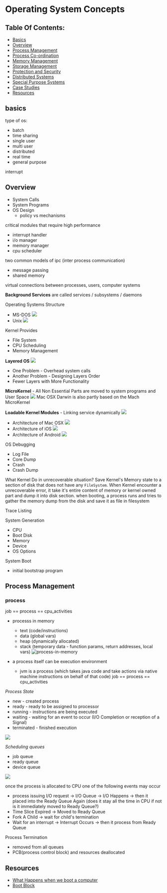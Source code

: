 # Operating System Concepts

## Table Of Contents:

- [Basics](#basics)
- [Overview](#overview)
- [Process Management](#process-management)
- [Process Co-ordination](#process-co-ordination)
- [Memory Management](#memory-management)
- [Storage Management](#storage-management)
- [Protection and Security](#protection-and-security)
- [Distributed Systems](#distributed-systems)
- [Special Purpose Systems](#special-purpose-systems)
- [Case Studies](#case-studies)
- [Resources](#resources)

## basics

type of os:
- batch
- time sharing
- single user
- multi user
- distributed
- real time
- general purpose

interrupt

## Overview

- System Calls
- System Programs
- OS Design
  - policy vs mechanisms

critical modules that require high performance
- interrupt handler
- i/o manager
- memory manager
- cpu scheduler

two common models of ipc (inter process communication)
- message passing
- shared memory

virtual connections between processes, users, computer systems

**Background Services** are called services / subsystems / daemons 

Operating Systems Structure
- MS-DOS
![](./assets/MS-DOS%20Layer.png)
- Unix
![](./assets/Unix%20Layers.png)

Kernel Provides
- File System
- CPU Scheduling
- Memory Management

**Layered OS**
![](./assets/Layered%20OS.png)
- One Problem - Overhead system calls
- Another Problem - Designing Layers Order
- Fewer Layers with More Functionality

**MicroKernel** - All Non Essential Parts are moved to system programs and User Space
![](./assets/MicroKernel%20Typical%20Architecture.png)
Mac OSX Darwin is also partly based on the Mach MicroKernel

**Loadable Kernel Modules** - Linking service dynamically
![](./assets/Solaris%20Loadable%20Modules.png)

- Architecture of Mac OSX
![](./assets/Mac%20OSX%20Structure.png)
- Architecture of iOS
![](./assets/Architecture%20of%20iOS.png)
- Architecture of Android
![](./assets/Android%20OS%20Architecture.png)

OS Debugging

- Log File
- Core Dump
- Crash
- Crash Dump

What Kernel Do in unrecoverable situation?
Save Kernel's Memory state to a section of disk that does not have any `FileSystem`.  When Kernel encounter a unrecoverable error, it take it's entire content of memory or kernel owned part and dump it into disk section. when booting, a process runs and tries to gather the memory dump from the disk and save it as file in filesystem

Trace Listing

System Generation 

- CPU
- Boot Disk
- Memory
- Device
- OS Options

System Boot

- initial bootstrap program

## Process Management

### process

job == process == cpu_activities

- processs in memory
  - text (code/instructions)
  - data (global vars)
  - heap (dynamically allocated)
  - stack (temporary data - function params, return addresses, local vars)
  ![process-in-memory](./assets/process%20in%20memory.png)


- a process itself can be execution environment
  - jvm is a process (which takes java code and take actions via native machine instructions on behalf of that code)
job == process == cpu_activities


*Process State*

- new - created process
- ready - ready to be assigned to processor
- running - instructions are being executed
- waiting - waiting for an event to occur (I/O Completion or reception of a Signal) 
- terminated - finished execution

![](./assets/process-states.png)

*Scheduling queues*

- job queue
- ready queue
- device queue

![](assets/queueing-diagram.png)

once the process is allocated to CPU one of the following events may occur

- process issuing I/O request -> I/O Queue -> I/O Happens -> then it placed into the Ready Queue Again (does it stay all the time in CPU if not is it immediately moved to Ready Queue?)
- Time Slice Expired -> Moved to Ready Queue
- Fork A Child -> wait for child's termination
- Wait for an interrupt -> Interrupt Occurs -> then it process from Ready Queue

Process Termination
- removed from all queues
- PCB(process control block) and resources deallocated

## Resources

- [What Happens when we boot a computer](https://www.geeksforgeeks.org/what-happens-when-we-turn-on-computer/)
- [Boot Block](https://www.geeksforgeeks.org/operating-system-boot-block/)


